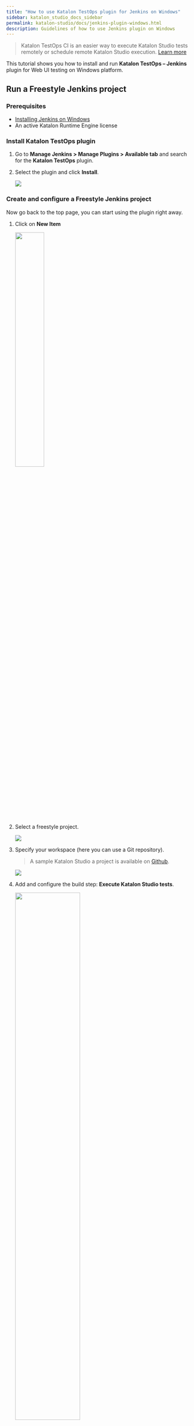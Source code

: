 ```yaml
---
title: "How to use Katalon TestOps plugin for Jenkins on Windows" 
sidebar: katalon_studio_docs_sidebar
permalink: katalon-studio/docs/jenkins-plugin-windows.html 
description: Guidelines of how to use Jenkins plugin on Windows
---
```

> Katalon TestOps CI is an easier way to execute Katalon Studio tests remotely or schedule remote Katalon Studio execution. [Learn more](https://docs.katalon.com/katalon-analytics/docs/kt-remote-execution.html)

This tutorial shows you how to install and run **Katalon TestOps – Jenkins** plugin for Web UI testing on Windows platform.

## Run a Freestyle Jenkins project

### Prerequisites

* [Installing Jenkins on Windows](https://www.jenkins.io/doc/book/installing/)
* An active Katalon Runtime Engine license

### Install Katalon TestOps plugin

1. Go to **Manage Jenkins > Manage Plugins > Available tab** and search for the **Katalon TestOps** plugin.

2. Select the plugin and click **Install**.

   ![](https://github.com/katalon-studio/docs-images/raw/master/katalon-studio/docs/jenkins-plugin-windows/Picture1.png)

### Create and configure a Freestyle Jenkins project

Now go back to the top page, you can start using the plugin right away.

1. Click on **New Item**

   <img src="https://github.com/katalon-studio/docs-images/raw/master/katalon-studio/docs/jenkins-plugin-windows/Picture2.png" width=40%>

2. Select a freestyle project.

   ![](https://github.com/katalon-studio/docs-images/raw/master/katalon-studio/docs/jenkins-plugin-windows/Picture3.png)

3. Specify your workspace (here you can use a Git repository).

   > A sample Katalon Studio a project is available on [Github](https://github.com/katalon-studio-samples/ci-samples).

   ![](https://github.com/katalon-studio/docs-images/raw/master/katalon-studio/docs/jenkins-plugin-windows/Picture4.png)

4. Add and configure the build step: **Execute Katalon Studio tests**.

   <img src="https://github.com/katalon-studio/docs-images/raw/master/katalon-studio/docs/jenkins-plugin-windows/Picture5.png" width=60%>

   Katalon Studio is downloaded and installed automatically based on the version you specify.

   ![](https://github.com/katalon-studio/docs-images/raw/master/katalon-studio/docs/jenkins-plugin-windows/Picture6.png)

### Troubleshoot empty videos recorded after running tests

If you encounter an issue of having empty videos recorded after running your tests on Jenkins, it is because the Web Driver hasn't launched during test execution. To fix this issue, please uninstall Jenkins of Windows services, and replace it by a DOS batch file containing the following codes:

```groovy
cd D:\Tools\Jenkins //path to Jenkins folder
java -jar --webroot=jenkins.war
```

_Credit to Sébastien Taniere and his [original topic](https://forum.katalon.com/t/video-is-empty-when-scenario-is-launched-by-katalon-runtime-trough-jenkins-windows-instance/43974)._

## Run Jenkins Pipeline (Jenkinsfile)

**Prerequisites**

* [Installing Jenkins on Windows](https://www.jenkins.io/doc/book/installing/)
* Installing [Docker](https://docs.docker.com/) in your testing machine
* An active Katalon Runtime Engine **floating** license

To run Katalon Studio scripts in Jenkins Pipeline, do as follows:

1. Create a new Jenkins Pipeline project.

   <img src="https://github.com/katalon-studio/docs-images/raw/master/katalon-studio/docs/jenkins-plugin-windows/create-pipeline.png" width=70%>

2. Select **Pipeline Script from SCM**.

   <img src="https://github.com/katalon-studio/docs-images/raw/master/katalon-studio/docs/jenkins-plugin-windows/git.png">

   > Please be noted that you need to specify the Jenkinsfile path.

3. In the SCM field, select **Git**. 

4. In **Repository URL**, enter your Repository URL storing Katalon Studio project or use the following sample project [https://github.com/katalon-studio-samples/ci-samples/blob/master/Jenkinsfile](https://github.com/katalon-studio-samples/ci-samples/blob/master/Jenkinsfile). 

   <img src="https://github.com/katalon-studio/docs-images/raw/master/katalon-studio/docs/jenkins-plugin-windows/git-selected.png">

4. Enter your Git credentials, save and start running the Jenkinsfile.

> Learn more with our Katalon Academy Course: [Refine your CI/CD Pipeline with Automated Testing course](https://academy.katalon.com/courses/automated-testing-cicd-pipeline/?utm_source=kat_docs_testops_jenkins&utm_medium=bottom_link&utm_campaign=academy_promotion).